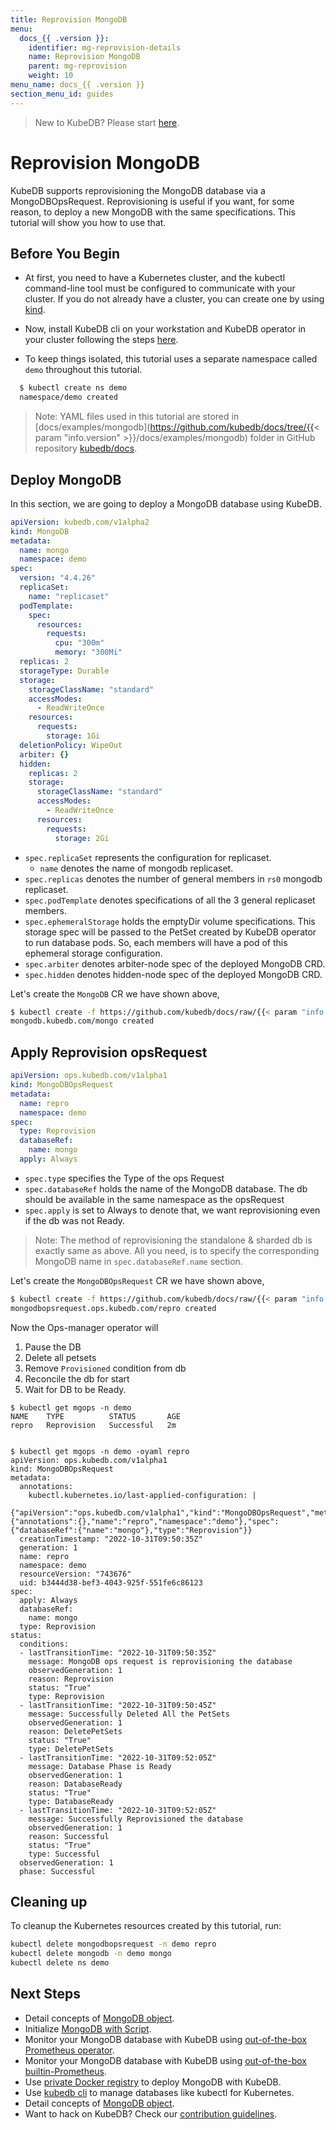 ```yaml
---
title: Reprovision MongoDB
menu:
  docs_{{ .version }}:
    identifier: mg-reprovision-details
    name: Reprovision MongoDB
    parent: mg-reprovision
    weight: 10
menu_name: docs_{{ .version }}
section_menu_id: guides
---
```


> New to KubeDB? Please start [here](/docs/README.md).

# Reprovision MongoDB

KubeDB supports reprovisioning the MongoDB database via a MongoDBOpsRequest. Reprovisioning is useful if you want, for some reason, to deploy a new MongoDB with the same specifications. This tutorial will show you how to use that.

## Before You Begin

- At first, you need to have a Kubernetes cluster, and the kubectl command-line tool must be configured to communicate with your cluster. If you do not already have a cluster, you can create one by using [kind](https://kind.sigs.k8s.io/docs/user/quick-start/).

- Now, install KubeDB cli on your workstation and KubeDB operator in your cluster following the steps [here](/docs/setup/README.md).

- To keep things isolated, this tutorial uses a separate namespace called `demo` throughout this tutorial.

```bash
  $ kubectl create ns demo
  namespace/demo created
```

> Note: YAML files used in this tutorial are stored in [docs/examples/mongodb](https://github.com/kubedb/docs/tree/{{< param "info.version" >}}/docs/examples/mongodb) folder in GitHub repository [kubedb/docs](https://github.com/kubedb/docs).

## Deploy MongoDB

In this section, we are going to deploy a MongoDB database using KubeDB.

```yaml
apiVersion: kubedb.com/v1alpha2
kind: MongoDB
metadata:
  name: mongo
  namespace: demo
spec:
  version: "4.4.26"
  replicaSet:
    name: "replicaset"
  podTemplate:
    spec:
      resources:
        requests:
          cpu: "300m"
          memory: "300Mi"
  replicas: 2
  storageType: Durable
  storage:
    storageClassName: "standard"
    accessModes:
      - ReadWriteOnce
    resources:
      requests:
        storage: 1Gi
  deletionPolicy: WipeOut
  arbiter: {}
  hidden:
    replicas: 2
    storage:
      storageClassName: "standard"
      accessModes:
        - ReadWriteOnce
      resources:
        requests:
          storage: 2Gi
```

- `spec.replicaSet` represents the configuration for replicaset.
    - `name` denotes the name of mongodb replicaset.
- `spec.replicas` denotes the number of general members in `rs0` mongodb replicaset.
- `spec.podTemplate` denotes specifications of all the 3 general replicaset members.
- `spec.ephemeralStorage` holds the emptyDir volume specifications. This storage spec will be passed to the PetSet created by KubeDB operator to run database pods. So, each members will have a pod of this ephemeral storage configuration.
- `spec.arbiter` denotes arbiter-node spec of the deployed MongoDB CRD.
- `spec.hidden` denotes hidden-node spec of the deployed MongoDB CRD.

Let's create the `MongoDB` CR we have shown above,

```bash
$ kubectl create -f https://github.com/kubedb/docs/raw/{{< param "info.version" >}}/docs/examples/mongodb/reprovision/mongo.yaml
mongodb.kubedb.com/mongo created
```

## Apply Reprovision opsRequest

```yaml
apiVersion: ops.kubedb.com/v1alpha1
kind: MongoDBOpsRequest
metadata:
  name: repro
  namespace: demo
spec:
  type: Reprovision
  databaseRef:
    name: mongo
  apply: Always
```

- `spec.type` specifies the Type of the ops Request
- `spec.databaseRef` holds the name of the MongoDB database.  The db should be available in the same namespace as the opsRequest
- `spec.apply` is set to Always to denote that, we want reprovisioning even if the db was not Ready.

> Note: The method of reprovisioning the standalone & sharded db is exactly same as above. All you need, is to specify the corresponding MongoDB name in `spec.databaseRef.name` section.

Let's create the `MongoDBOpsRequest` CR we have shown above,

```bash
$ kubectl create -f https://github.com/kubedb/docs/raw/{{< param "info.version" >}}/docs/examples/mongodb/reprovision/ops.yaml
mongodbopsrequest.ops.kubedb.com/repro created
```

Now the Ops-manager operator will
1) Pause the DB
2) Delete all petsets
3) Remove `Provisioned` condition from db
4) Reconcile the db for start
5) Wait for DB to be Ready. 

```shell
$ kubectl get mgops -n demo
NAME    TYPE          STATUS       AGE
repro   Reprovision   Successful   2m


$ kubectl get mgops -n demo -oyaml repro
apiVersion: ops.kubedb.com/v1alpha1
kind: MongoDBOpsRequest
metadata:
  annotations:
    kubectl.kubernetes.io/last-applied-configuration: |
      {"apiVersion":"ops.kubedb.com/v1alpha1","kind":"MongoDBOpsRequest","metadata":{"annotations":{},"name":"repro","namespace":"demo"},"spec":{"databaseRef":{"name":"mongo"},"type":"Reprovision"}}
  creationTimestamp: "2022-10-31T09:50:35Z"
  generation: 1
  name: repro
  namespace: demo
  resourceVersion: "743676"
  uid: b3444d38-bef3-4043-925f-551fe6c86123
spec:
  apply: Always
  databaseRef:
    name: mongo
  type: Reprovision
status:
  conditions:
  - lastTransitionTime: "2022-10-31T09:50:35Z"
    message: MongoDB ops request is reprovisioning the database
    observedGeneration: 1
    reason: Reprovision
    status: "True"
    type: Reprovision
  - lastTransitionTime: "2022-10-31T09:50:45Z"
    message: Successfully Deleted All the PetSets
    observedGeneration: 1
    reason: DeletePetSets
    status: "True"
    type: DeletePetSets
  - lastTransitionTime: "2022-10-31T09:52:05Z"
    message: Database Phase is Ready
    observedGeneration: 1
    reason: DatabaseReady
    status: "True"
    type: DatabaseReady
  - lastTransitionTime: "2022-10-31T09:52:05Z"
    message: Successfully Reprovisioned the database
    observedGeneration: 1
    reason: Successful
    status: "True"
    type: Successful
  observedGeneration: 1
  phase: Successful
```


## Cleaning up

To cleanup the Kubernetes resources created by this tutorial, run:

```bash
kubectl delete mongodbopsrequest -n demo repro
kubectl delete mongodb -n demo mongo
kubectl delete ns demo
```

## Next Steps

- Detail concepts of [MongoDB object](/docs/guides/mongodb/concepts/mongodb.md).
- Initialize [MongoDB with Script](/docs/guides/mongodb/initialization/using-script.md).
- Monitor your MongoDB database with KubeDB using [out-of-the-box Prometheus operator](/docs/guides/mongodb/monitoring/using-prometheus-operator.md).
- Monitor your MongoDB database with KubeDB using [out-of-the-box builtin-Prometheus](/docs/guides/mongodb/monitoring/using-builtin-prometheus.md).
- Use [private Docker registry](/docs/guides/mongodb/private-registry/using-private-registry.md) to deploy MongoDB with KubeDB.
- Use [kubedb cli](/docs/guides/mongodb/cli/cli.md) to manage databases like kubectl for Kubernetes.
- Detail concepts of [MongoDB object](/docs/guides/mongodb/concepts/mongodb.md).
- Want to hack on KubeDB? Check our [contribution guidelines](/docs/CONTRIBUTING.md).

